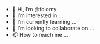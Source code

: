 - 👋 Hi, I’m @folomy
- 👀 I’m interested in ...
- 🌱 I’m currently learning ...
- 💞️ I’m looking to collaborate on ...
- 📫 How to reach me ...

<!---
folomy/folomy is a ✨ special ✨ repository because its `README.md` (this file) appears on your GitHub profile.
You can click the Preview link to take a look at your changes.
--->
